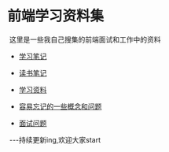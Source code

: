  #  前端学习资料集 #

  这里是一些我自己搜集的前端面试和工作中的资料
  
- [学习笔记](//github.com/LuoShengMen/Interview-Questions/blob/master/Js.md)

- [读书笔记](//github.com/LuoShengMen/Interview-Questions/blob/master/Css.md)

- [学习资料](//github.com/LuoShengMen/StudyNotes/tree/master/learningMaterials)

- [容易忘记的一些概念和问题](//github.com/LuoShengMen/Interview-Questions/blob/master/Questions.md)

- [面试问题](//github.com/LuoShengMen/Interview-Questions/blob/master/Other.md)


  ---持续更新ing,欢迎大家start

